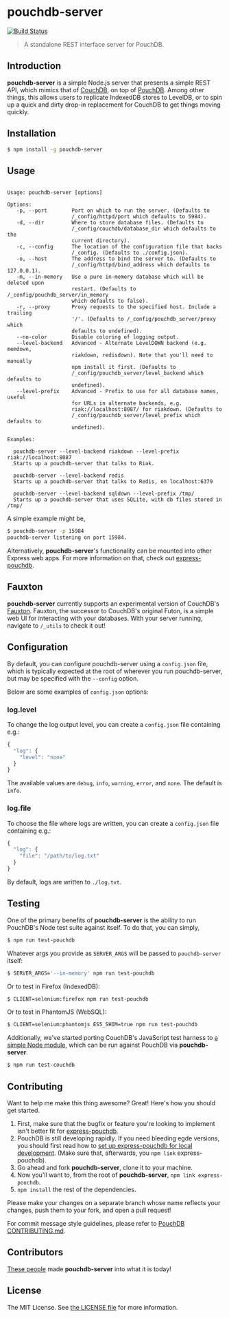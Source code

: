 # pouchdb-server
[![Build Status](https://travis-ci.org/pouchdb/pouchdb-server.svg)](https://travis-ci.org/pouchdb/pouchdb-server)

> A standalone REST interface server for PouchDB.

## Introduction

**pouchdb-server** is a simple Node.js server that presents a simple REST API, which mimics that of [CouchDB](http://couchdb.apache.org),
on top of [PouchDB](http://pouchdb.com). Among other things, this allows users to replicate IndexedDB stores to LevelDB, or to
spin up a quick and dirty drop-in replacement for CouchDB to get things moving quickly.

## Installation

```bash
$ npm install -g pouchdb-server
```

## Usage

```

Usage: pouchdb-server [options]

Options:
   -p, --port        Port on which to run the server. (Defaults to
                     /_config/httpd/port which defaults to 5984).
   -d, --dir         Where to store database files. (Defaults to
                     /_config/couchdb/database_dir which defaults to the
                     current directory).
   -c, --config      The location of the configuration file that backs
                     /_config. (Defaults to ./config.json).
   -o, --host        The address to bind the server to. (Defaults to
                     /_config/httpd/bind_address which defaults to 127.0.0.1).
   -m, --in-memory   Use a pure in-memory database which will be deleted upon
                     restart. (Defaults to /_config/pouchdb_server/in_memory
                     which defaults to false).
   -r, --proxy       Proxy requests to the specified host. Include a trailing
                     '/'. (Defaults to /_config/pouchdb_server/proxy which
                     defaults to undefined).
   --no-color        Disable coloring of logging output.
   --level-backend   Advanced - Alternate LevelDOWN backend (e.g. memdown,
                     riakdown, redisdown). Note that you'll need to manually
                     npm install it first. (Defaults to
                     /_config/pouchdb_server/level_backend which defaults to
                     undefined).
   --level-prefix    Advanced - Prefix to use for all database names, useful
                     for URLs in alternate backends, e.g.
                     riak://localhost:8087/ for riakdown. (Defaults to
                     /_config/pouchdb_server/level_prefix which defaults to
                     undefined).

Examples:

  pouchdb-server --level-backend riakdown --level-prefix riak://localhost:8087
  Starts up a pouchdb-server that talks to Riak.

  pouchdb-server --level-backend redis
  Starts up a pouchdb-server that talks to Redis, on localhost:6379

  pouchdb-server --level-backend sqldown --level-prefix /tmp/
  Starts up a pouchdb-server that uses SQLite, with db files stored in /tmp/
```

A simple example might be,

```bash
$ pouchdb-server -p 15984
pouchdb-server listening on port 15984.
```

Alternatively, **pouchdb-server**'s functionality can be mounted into other Express web apps. For more information
on that, check out [express-pouchdb](https://github.com/nick-thompson/express-pouchdb).

## Fauxton

**pouchdb-server** currently supports an experimental version of CouchDB's [Fauxton](http://docs.couchdb.org/en/latest/fauxton/index.html). Fauxton, the successor to CouchDB's original Futon, is a simple web UI for interacting with your databases. With your server running, navigate to `/_utils` to check it out!

## Configuration

By default, you can configure pouchdb-server using a `config.json` file, which is
typically expected at the root of wherever you run pouchdb-server, but may be specified with the `--config` option.

Below are some examples of `config.json` options:

### log.level

To change the log output level, you can create a `config.json` file containing e.g.:

```js
{
  "log": {
    "level": "none"
  }
}

```

The available values are `debug`, `info`, `warning`, `error`, and `none`. The default
is `info`.

### log.file

To choose the file where logs are written, you can create a `config.json` file containing e.g.:

```js
{
  "log": {
    "file": "/path/to/log.txt"
  }
}

```

By default, logs are written to `./log.txt`.

## Testing

One of the primary benefits of **pouchdb-server** is the ability to run PouchDB's Node test suite against itself. To do that, you can simply,

```bash
$ npm run test-pouchdb
```

Whatever args you provide as `SERVER_ARGS` will be passed to `pouchdb-server` itself:

```bash
$ SERVER_ARGS='--in-memory' npm run test-pouchdb
```

Or to test in Firefox (IndexedDB):

```bash
$ CLIENT=selenium:firefox npm run test-pouchdb
```

Or to test in PhantomJS (WebSQL):

```bash
$ CLIENT=selenium:phantomjs ES5_SHIM=true npm run test-pouchdb
```

Additionally, we've started porting CouchDB's JavaScript test harness to
[a simple Node module](https://github.com/nick-thompson/couchdb-harness), which can be run against PouchDB via **pouchdb-server**.

```bash
$ npm run test-couchdb
```

## Contributing

Want to help me make this thing awesome? Great! Here's how you should get started.

1. First, make sure that the bugfix or feature you're looking to implement isn't better fit for [express-pouchdb](https://github.com/nick-thompson/express-pouchdb).
2. PouchDB is still developing rapidly. If you need bleeding egde versions, you should first read how to [set up express-pouchdb for local development](https://github.com/nick-thompson/express-pouchdb#contributing). (Make sure that, afterwards, you `npm link` express-pouchdb).
3. Go ahead and fork **pouchdb-server**, clone it to your machine.
4. Now you'll want to, from the root of **pouchdb-server**, `npm link express-pouchdb`.
5. `npm install` the rest of the dependencies.

Please make your changes on a separate branch whose name reflects your changes, push them to your fork, and open a pull request!

For commit message style guidelines, please refer to [PouchDB CONTRIBUTING.md](https://github.com/pouchdb/pouchdb/blob/master/CONTRIBUTING.md).

## Contributors

[These people](https://github.com/pouchdb/express-pouchdb/graphs/contributors) made **pouchdb-server** into what it is today!

## License

The MIT License. See [the LICENSE file](https://github.com/pouchdb/pouchdb-server/blob/master/LICENSE) for more information.
